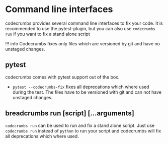 # Command line interfaces



codecrumbs provides several command line interfaces to fix your code.
It is recommended to use the pytest-plugin, but you can also use `codecrumbs run` if you want to fix a stand alone script

!!! info
    Codecrumbs fixes only files which are versioned by git and have no unstaged changes.



## pytest
codecrumbs comes with pytest support out of the box.

* `pytest --codecrumbs-fix` fixes all deprecations which where used during the test.
  The files have to be versioned with git and can not have unstaged changes.




## breadcrumbs run [script] [...arguments]

`codecrumbs run` can be used to run and fix a stand alone script.
Just use `codecrumbs run` instead of `python` to run your script and codecrumbs will fix all  deprecations which where used.
